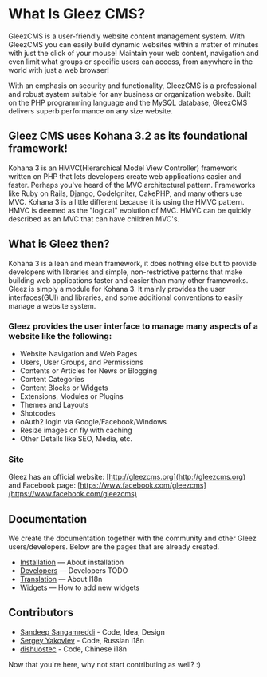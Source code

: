 # What Is Gleez CMS?

GleezCMS is a user-friendly website content management system. With GleezCMS you can easily build dynamic websites within a matter of minutes with just the click of your mouse! Maintain your web content, navigation and even limit what groups or specific users can access, from anywhere in the world with just a web browser!

With an emphasis on security and functionality, GleezCMS is a professional and robust system suitable for any business or organization website. Built on the PHP programming language and the MySQL database, GleezCMS delivers superb performance on any size website.


## Gleez CMS uses Kohana 3.2 as its foundational framework!

Kohana 3 is an HMVC(Hierarchical Model View Controller) framework written on PHP that lets developers create web applications easier and faster. Perhaps you've heard of the MVC architectural pattern. Frameworks like Ruby on Rails, Django, CodeIgniter, CakePHP, and many others use MVC. Kohana 3 is a little different because it is using the HMVC pattern. HMVC is deemed as the "logical" evolution of MVC. HMVC can be quickly described as an MVC that can have children MVC's.


## What is Gleez then?

Kohana 3 is a lean and mean framework, it does nothing else but to provide developers with libraries and simple, non-restrictive patterns that make building web applications faster and easier than many other frameworks. Gleez is simply a module for Kohana 3. It mainly provides the user interfaces(GUI) and libraries, and some additional conventions to easily manage a website system.

### Gleez provides the user interface to manage many aspects of a website like the following:

* Website Navigation and Web Pages
* Users, User Groups, and Permissions
* Contents or Articles for News or Blogging
* Content Categories
* Content Blocks or Widgets
* Extensions, Modules or Plugins
* Themes and Layouts
* Shotcodes
* oAuth2 login via Google/Facebook/Windows
* Resize images on fly with caching
* Other Details like SEO, Media, etc.

### Site

Gleez has an official website: [http://gleezcms.org](http://gleezcms.org) and Facebook page: [https://www.facebook.com/gleezcms](https://www.facebook.com/gleezcms)


## Documentation

We create the documentation together with the community and other Gleez users/developers. Below are the pages that are already created.

* [Installation](Installation) &mdash; About installation
* [Developers](Developers) &mdash; Developers TODO
* [Translation](Translation) &mdash; About I18n
* [Widgets](Widgets) &mdash; How to add new widgets


## Contributors

- [Sandeep Sangamreddi](https://github.com/sandeepone) - Code, Idea, Design
- [Sergey Yakovlev](https://github.com/sergeyklay) - Code, Russian i18n
- [dishuostec](https://github.com/dishuostec) - Code, Chinese i18n

Now that you're here, why not start contributing as well? :)